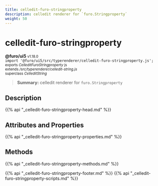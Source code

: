 ```yaml
---
title: celledit-furo-stringproperty
description: celledit renderer for `furo.Stringproperty`
weight: 50
---
```


# celledit-furo-stringproperty
**@furo/ui5** <small>v1.18.0</small>
<br>`import '@furo/ui5/src/typerenderer/celledit-furo-stringproperty.js';`<small>
<br>exports *CelleditFuroStringproperty* js
<br>extends */src/typerenderer/celledit-string.js*
<br>superclass *CelleditString*</small>

> **Summary:** celledit renderer for `furo.Stringproperty`

## Description



{{% api "_celledit-furo-stringproperty-head.md" %}}

## Attributes and Properties
{{% api "_celledit-furo-stringproperty-properties.md" %}}




## Methods
{{% api "_celledit-furo-stringproperty-methods.md" %}}






{{% api "_celledit-furo-stringproperty-footer.md" %}}
{{% api "_celledit-furo-stringproperty-scripts.md" %}}
